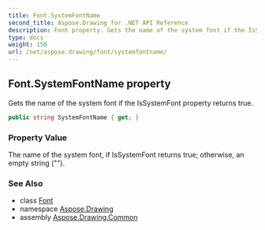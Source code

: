 ```yaml
---
title: Font.SystemFontName
second_title: Aspose.Drawing for .NET API Reference
description: Font property. Gets the name of the system font if the IsSystemFont property returns true
type: docs
weight: 150
url: /net/aspose.drawing/font/systemfontname/
---
```

## Font.SystemFontName property

Gets the name of the system font if the IsSystemFont property returns true.

```csharp
public string SystemFontName { get; }
```

### Property Value

The name of the system font, if IsSystemFont returns true; otherwise, an empty string ("").

### See Also

* class [Font](../)
* namespace [Aspose.Drawing](../../font/)
* assembly [Aspose.Drawing.Common](../../../)



